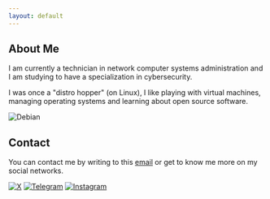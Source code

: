 ```yaml
---
layout: default
---
```


## About Me

I am currently a technician in network computer systems administration and I am studying to have a specialization in cybersecurity.

I was once a "distro hopper" (on Linux), I like playing with virtual machines, managing operating systems and learning about open source software.

![Debian](https://media.licdn.com/dms/image/C4E22AQG0vSRtZBgBmg/feedshare-shrink_2048_1536/0/1675983403247?e=1704326400&v=beta&t=GZEFUJ9XOJtu5YEGxH7GULUHfTreYc10rSU-PMmg9u0)

## Contact

You can contact me by writing to this [email](mailto:90f0ad@gmail.com) or get to know me more on my social networks.

[![X](https://img.shields.io/badge/cequintos-x?style=flat-square&logo=x&logoColor=white&labelColor=black&color=black)](https://twitter.com/cequintos/)
[![Telegram](https://img.shields.io/badge/cequintos-telegram?style=flat-square&logo=telegram&logoColor=white&labelColor=gray&color=gray)](https://t.me/cequintos)
[![Instagram](https://img.shields.io/badge/cequintos-instagram?style=flat-square&logo=instagram&logoColor=white&labelColor=orange&color=orange)](https://www.instagram.com/cequintos/)
